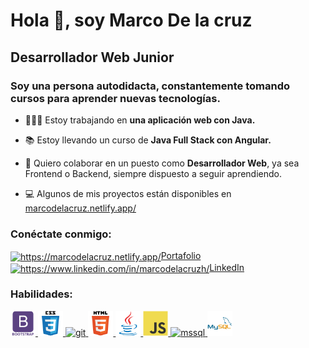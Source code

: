 <h1>Hola 👋, soy Marco De la cruz</h1>
<h2>Desarrollador Web Junior</h2>
<h3>Soy una persona autodidacta, constantemente tomando cursos para aprender nuevas tecnologías.</h3>

- 👨🏻‍💻 Estoy trabajando en **una aplicación web con Java.**

- 📚 Estoy llevando un curso de **Java Full Stack con Angular.**

- 💼 Quiero colaborar en un puesto como  **Desarrollador Web**, ya sea Frontend o Backend, siempre dispuesto a seguir aprendiendo.

- 💻 Algunos de mis proyectos están disponibles en [marcodelacruz.netlify.app/](https://marcodelacruz.netlify.app/ "marcodelacruz.netlify.app/")

<h3 align="left">Conéctate conmigo:</h3>
<p align="left">
<a href="https://marcodelacruz.netlify.app/" target="_blank"><img align="center" src="https://raw.githubusercontent.com/rahuldkjain/github-profile-readme-generator/master/src/images/icons/Social/rss.svg" alt="https://marcodelacruz.netlify.app/" height="30" width="40" />Portafolio</a> <a href="https://www.linkedin.com/in/marcodelacruzh/" target="_blank"><img align="center" src="https://raw.githubusercontent.com/rahuldkjain/github-profile-readme-generator/master/src/images/icons/Social/linked-in-alt.svg" alt="https://www.linkedin.com/in/marcodelacruzh/" height="30" width="40" />LinkedIn</a>
</p>

<h3 align="left">Habilidades:</h3>
<p align="left"> <a href="https://getbootstrap.com" target="_blank"> <img src="https://raw.githubusercontent.com/devicons/devicon/master/icons/bootstrap/bootstrap-plain-wordmark.svg" alt="bootstrap" width="40" height="40"/> </a> <a href="https://www.w3schools.com/css/" target="_blank"> <img src="https://raw.githubusercontent.com/devicons/devicon/master/icons/css3/css3-original-wordmark.svg" alt="css3" width="40" height="40"/> </a> <a href="https://git-scm.com/" target="_blank"> <img src="https://www.vectorlogo.zone/logos/git-scm/git-scm-icon.svg" alt="git" width="40" height="40"/> </a> <a href="https://www.w3.org/html/" target="_blank"> <img src="https://raw.githubusercontent.com/devicons/devicon/master/icons/html5/html5-original-wordmark.svg" alt="html5" width="40" height="40"/> </a> <a href="https://www.java.com" target="_blank"> <img src="https://raw.githubusercontent.com/devicons/devicon/master/icons/java/java-original.svg" alt="java" width="40" height="40"/> </a> <a href="https://developer.mozilla.org/en-US/docs/Web/JavaScript" target="_blank"> <img src="https://raw.githubusercontent.com/devicons/devicon/master/icons/javascript/javascript-original.svg" alt="javascript" width="40" height="40"/> </a> <a href="https://www.microsoft.com/en-us/sql-server" target="_blank"> <img src="https://www.svgrepo.com/show/303229/microsoft-sql-server-logo.svg" alt="mssql" width="40" height="40"/> </a> <a href="https://www.mysql.com/" target="_blank"> <img src="https://raw.githubusercontent.com/devicons/devicon/master/icons/mysql/mysql-original-wordmark.svg" alt="mysql" width="40" height="40"/> </a> </p>

